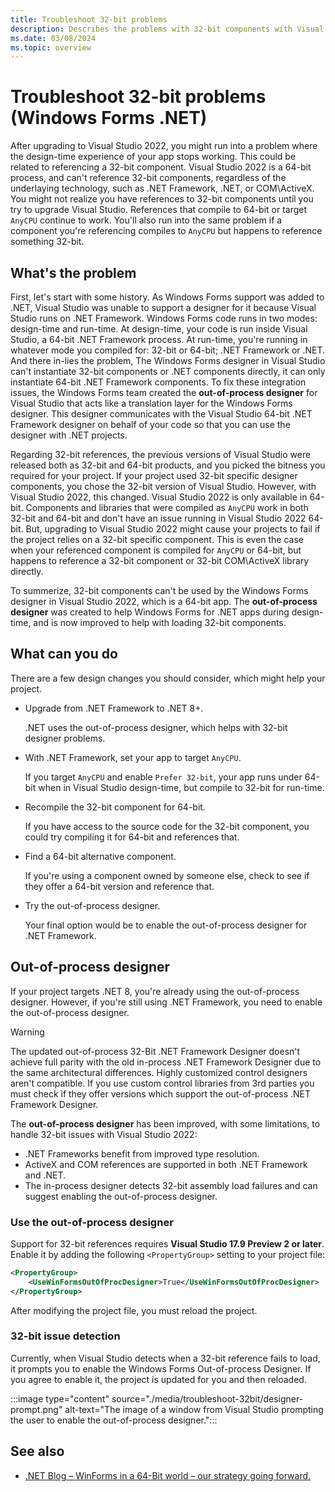 ```yaml
---
title: Troubleshoot 32-bit problems
description: Describes the problems with 32-bit components with Visual Studio 2022 and Windows Forms, and those problems can be fixed. Instructions on how to enable the out-of-process designer are provided.
ms.date: 03/08/2024
ms.topic: overview
---
```


# Troubleshoot 32-bit problems (Windows Forms .NET)

After upgrading to Visual Studio 2022, you might run into a problem where the design-time experience of your app stops working. This could be related to referencing a 32-bit component. Visual Studio 2022 is a 64-bit process, and can't reference 32-bit components, regardless of the underlaying technology, such as .NET Framework, .NET, or COM\ActiveX. You might not realize you have references to 32-bit components until you try to upgrade Visual Studio. References that compile to 64-bit or target `AnyCPU` continue to work. You'll also run into the same problem if a component you're referencing compiles to `AnyCPU` but happens to reference something 32-bit.

## What's the problem

First, let's start with some history. As Windows Forms support was added to .NET, Visual Studio was unable to support a designer for it because Visual Studio runs on .NET Framework. Windows Forms code runs in two modes: design-time and run-time. At design-time, your code is run inside Visual Studio, a 64-bit .NET Framework process. At run-time, you're running in whatever mode you compiled for: 32-bit or 64-bit; .NET Framework or .NET. And there in-lies the problem, The Windows Forms designer in Visual Studio can't instantiate 32-bit components or .NET components directly, it can only instantiate 64-bit .NET Framework components. To fix these integration issues, the Windows Forms team created the **out-of-process designer** for Visual Studio that acts like a translation layer for the Windows Forms designer. This designer communicates with the Visual Studio 64-bit .NET Framework designer on behalf of your code so that you can use the designer with .NET projects.

Regarding 32-bit references, the previous versions of Visual Studio were released both as 32-bit and 64-bit products, and you picked the bitness you required for your project. If your project used 32-bit specific designer components, you chose the 32-bit version of Visual Studio. However, with Visual Studio 2022, this changed. Visual Studio 2022 is only available in 64-bit. Components and libraries that were compiled as `AnyCPU` work in both 32-bit and 64-bit and don't have an issue running in Visual Studio 2022 64-bit. But, upgrading to Visual Studio 2022 might cause your projects to fail if the project relies on a 32-bit specific component. This is even the case when your referenced component is compiled for `AnyCPU` or 64-bit, but happens to reference a 32-bit component or 32-bit COM\ActiveX library directly.

To summerize, 32-bit components can't be used by the Windows Forms designer in Visual Studio 2022, which is a 64-bit app. The **out-of-process designer** was created to help Windows Forms for .NET apps during design-time, and is now improved to help with loading 32-bit components.

## What can you do

There are a few design changes you should consider, which might help your project.

- Upgrade from .NET Framework to .NET 8+.

  .NET uses the out-of-process designer, which helps with 32-bit designer problems.

- With .NET Framework, set your app to target `AnyCPU`.

  If you target `AnyCPU` and enable `Prefer 32-bit`, your app runs under 64-bit when in Visual Studio design-time, but compile to 32-bit for run-time.

- Recompile the 32-bit component for 64-bit.

  If you have access to the source code for the 32-bit component, you could try compiling it for 64-bit and references that.

- Find a 64-bit alternative component.

  If you're using a component owned by someone else, check to see if they offer a 64-bit version and reference that.

- Try the out-of-process designer.

  Your final option would be to enable the out-of-process designer for .NET Framework.

## Out-of-process designer

If your project targets .NET 8, you're already using the out-of-process designer. However, if you're still using .NET Framework, you need to enable the out-of-process designer.

> [!WARNING]
> The updated out-of-process 32-Bit .NET Framework Designer doesn't achieve full parity with the old in-process .NET Framework Designer due to the same architectural differences. Highly customized control designers aren't compatible. If you use custom control libraries from 3rd parties you must check if they offer versions which support the out-of-process .NET Framework Designer.

The **out-of-process designer** has been improved, with some limitations, to handle 32-bit issues with Visual Studio 2022:

- .NET Frameworks benefit from improved type resolution.
- ActiveX and COM references are supported in both .NET Framework and .NET.
- The in-process designer detects 32-bit assembly load failures and can suggest enabling the out-of-process designer.

### Use the out-of-process designer

Support for 32-bit references requires **Visual Studio 17.9 Preview 2 or later**. Enable it by adding the following `<PropertyGroup>` setting to your project file:

```xml
<PropertyGroup>
    <UseWinFormsOutOfProcDesigner>True</UseWinFormsOutOfProcDesigner>
</PropertyGroup>
```

After modifying the project file, you must reload the project.

### 32-bit issue detection

Currently, when Visual Studio detects when a 32-bit reference fails to load, it prompts you to enable the Windows Forms Out-of-process Designer. If you agree to enable it, the project is updated for you and then reloaded.

:::image type="content" source="./media/troubleshoot-32bit/designer-prompt.png" alt-text="The image of a window from Visual Studio prompting the user to enable the out-of-process designer.":::

## See also

- [.NET Blog – WinForms in a 64-Bit world – our strategy going forward.](https://devblogs.microsoft.com/dotnet/winforms-designer-64-bit-path-forward/)

